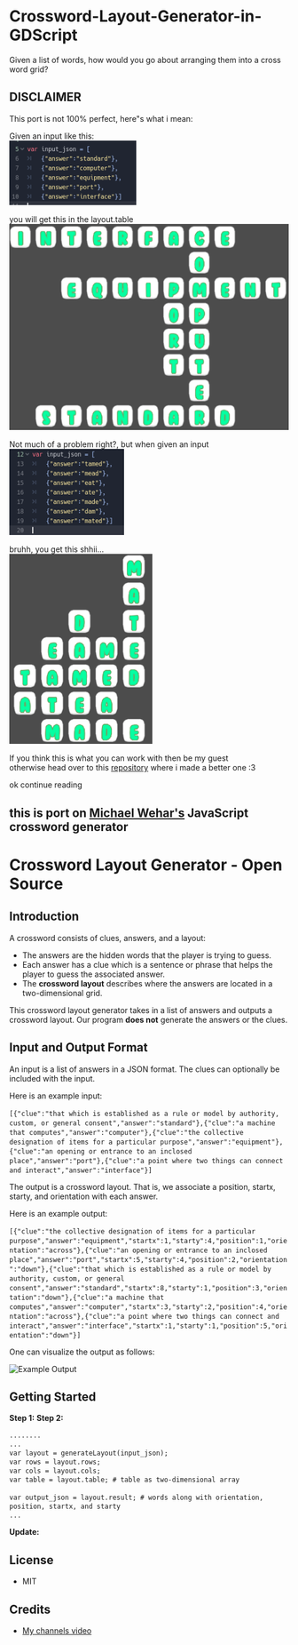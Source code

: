 
# Crossword-Layout-Generator-in-GDScript
Given a list of words, how would you go about arranging them into a cross word grid?


## DISCLAIMER
This port is not 100% perfect, here"s what i mean:

Given an input like this:  
![Example Output](https://github.com/Rocket-007/Crossword-Layout-Generator-in-GDScript/blob/main/screenshots/generator%20first%20exp%20input.png)

you will get this in the layout.table  
![Example Output](https://github.com/Rocket-007/Crossword-Layout-Generator-in-GDScript/blob/main/screenshots/generator%20first%20exp%20output.png)


Not much of a problem right?, but when given an input  
![Example Output](https://github.com/Rocket-007/Crossword-Layout-Generator-in-GDScript/blob/main/screenshots/generator%20first%20exp2%20input.png)

bruhh, you get this shhii...   
![Example Output](https://github.com/Rocket-007/Crossword-Layout-Generator-in-GDScript/blob/main/screenshots/generator%20first%20exp2%20output.png)


  
If you think this is what you can work with then be my guest  
otherwise head over to this [repository](https://github.com/Rocket-007/Crossword-Layout-Generator-in-GDScript-better-verson-) where i made a better one :3 

ok continue reading






## this is port on [Michael Wehar's](https://github.com/MichaelWehar/Crossword-Layout-Generator) JavaScript crossword generator



# Crossword Layout Generator - Open Source
## Introduction
A crossword consists of clues, answers, and a layout:
- The answers are the hidden words that the player is trying to guess.
- Each answer has a clue which is a sentence or phrase that helps the player to guess the associated answer.
- The **crossword layout** describes where the answers are located in a two-dimensional grid.

This crossword layout generator takes in a list of answers and outputs a crossword layout.  Our program **does not** generate the answers or the clues.

## Input and Output Format

An input is a list of answers in a JSON format.  The clues can optionally be included with the input.

Here is an example input:

`[{"clue":"that which is established as a rule or model by authority, custom, or general consent","answer":"standard"},{"clue":"a machine that computes","answer":"computer"},{"clue":"the collective designation of items for a particular purpose","answer":"equipment"},{"clue":"an opening or entrance to an inclosed place","answer":"port"},{"clue":"a point where two things can connect and interact","answer":"interface"}]`

The output is a crossword layout.  That is, we associate a position, startx, starty, and orientation with each answer.

Here is an example output:

`[{"clue":"the collective designation of items for a particular purpose","answer":"equipment","startx":1,"starty":4,"position":1,"orientation":"across"},{"clue":"an opening or entrance to an inclosed place","answer":"port","startx":5,"starty":4,"position":2,"orientation":"down"},{"clue":"that which is established as a rule or model by authority, custom, or general consent","answer":"standard","startx":8,"starty":1,"position":3,"orientation":"down"},{"clue":"a machine that computes","answer":"computer","startx":3,"starty":2,"position":4,"orientation":"across"},{"clue":"a point where two things can connect and interact","answer":"interface","startx":1,"starty":1,"position":5,"orientation":"down"}]`

One can visualize the output as follows:

![Example Output](https://github.com/MichaelWehar/Crossword-Layout-Generator/blob/master/example_images/crossword1_filled.png)

## Getting Started

**Step 1:** 
**Step 2:** 
```
........
...
var layout = generateLayout(input_json);
var rows = layout.rows;
var cols = layout.cols;
var table = layout.table; # table as two-dimensional array

var output_json = layout.result; # words along with orientation, position, startx, and starty
...
```

**Update:** 
## License
- MIT

## Credits

- [My channels video](https://m.youtube.com/watch?v=qC9rFCyMcl0)
